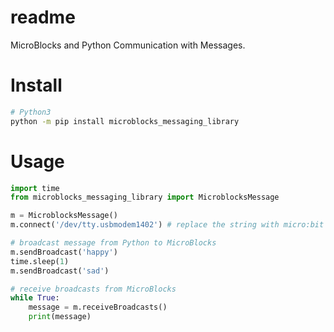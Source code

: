 # readme

MicroBlocks and Python Communication with Messages.

# Install

```bash
# Python3
python -m pip install microblocks_messaging_library
```

# Usage

```python
import time
from microblocks_messaging_library import MicroblocksMessage

m = MicroblocksMessage()
m.connect('/dev/tty.usbmodem1402') # replace the string with micro:bit port

# broadcast message from Python to MicroBlocks
m.sendBroadcast('happy')
time.sleep(1)
m.sendBroadcast('sad')

# receive broadcasts from MicroBlocks
while True:
    message = m.receiveBroadcasts()
    print(message)
```
